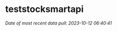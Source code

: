 
<!-- README.md is generated from README.Rmd. Please edit that file -->

# teststocksmartapi

*Date of most recent data pull: 2023-10-12 06:40:41*
